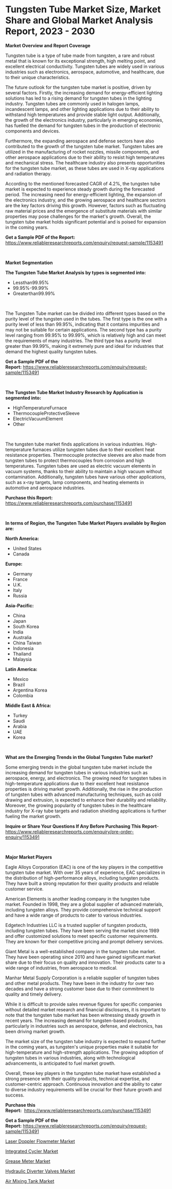 <p><h1>Tungsten Tube Market Size, Market Share and Global Market Analysis Report, 2023 - 2030</h1></p><p><strong>Market Overview and Report Coverage</strong></p>
<p><p>Tungsten tube is a type of tube made from tungsten, a rare and robust metal that is known for its exceptional strength, high melting point, and excellent electrical conductivity. Tungsten tubes are widely used in various industries such as electronics, aerospace, automotive, and healthcare, due to their unique characteristics.</p><p>The future outlook for the tungsten tube market is positive, driven by several factors. Firstly, the increasing demand for energy-efficient lighting solutions has led to a rising demand for tungsten tubes in the lighting industry. Tungsten tubes are commonly used in halogen lamps, incandescent lamps, and other lighting applications due to their ability to withstand high temperatures and provide stable light output. Additionally, the growth of the electronics industry, particularly in emerging economies, has fuelled the demand for tungsten tubes in the production of electronic components and devices.</p><p>Furthermore, the expanding aerospace and defense sectors have also contributed to the growth of the tungsten tube market. Tungsten tubes are utilized in the manufacturing of rocket nozzles, missile components, and other aerospace applications due to their ability to resist high temperatures and mechanical stress. The healthcare industry also presents opportunities for the tungsten tube market, as these tubes are used in X-ray applications and radiation therapy.</p><p>According to the mentioned forecasted CAGR of 4.2%, the tungsten tube market is expected to experience steady growth during the forecasted period. The increasing need for energy-efficient lighting, the expansion of the electronics industry, and the growing aerospace and healthcare sectors are the key factors driving this growth. However, factors such as fluctuating raw material prices and the emergence of substitute materials with similar properties may pose challenges for the market's growth. Overall, the tungsten tube market holds significant potential and is poised for expansion in the coming years.</p></p>
<p><strong>Get a Sample PDF of the Report:</strong> <a href="https://www.reliableresearchreports.com/enquiry/request-sample/1153491">https://www.reliableresearchreports.com/enquiry/request-sample/1153491</a></p>
<p>&nbsp;</p>
<p><strong>Market Segmentation</strong></p>
<p><strong>The Tungsten Tube Market Analysis by types is segmented into:</strong></p>
<p><ul><li>Lessthan99.95%</li><li>99.95%-99.99%</li><li>Greaterthan99.99%</li></ul></p>
<p>&nbsp;</p>
<p><p>The Tungsten Tube market can be divided into different types based on the purity level of the tungsten used in the tubes. The first type is the one with a purity level of less than 99.95%, indicating that it contains impurities and may not be suitable for certain applications. The second type has a purity level ranging from 99.95% to 99.99%, which is relatively high and can meet the requirements of many industries. The third type has a purity level greater than 99.99%, making it extremely pure and ideal for industries that demand the highest quality tungsten tubes.</p></p>
<p><strong>Get a Sample PDF of the Report:</strong>&nbsp;<a href="https://www.reliableresearchreports.com/enquiry/request-sample/1153491">https://www.reliableresearchreports.com/enquiry/request-sample/1153491</a></p>
<p>&nbsp;</p>
<p><strong>The Tungsten Tube Market Industry Research by Application is segmented into:</strong></p>
<p><ul><li>HighTemperatureFurnace</li><li>ThermocoupleProtectiveSleeve</li><li>ElectricVacuumElement</li><li>Other</li></ul></p>
<p>&nbsp;</p>
<p><p>The tungsten tube market finds applications in various industries. High-temperature furnaces utilize tungsten tubes due to their excellent heat resistance properties. Thermocouple protective sleeves are also made from tungsten tubes to protect thermocouples from corrosion and high temperatures. Tungsten tubes are used as electric vacuum elements in vacuum systems, thanks to their ability to maintain a high vacuum without contamination. Additionally, tungsten tubes have various other applications, such as x-ray targets, lamp components, and heating elements in automotive and aerospace industries.</p></p>
<p><strong>Purchase this Report:</strong>&nbsp; <a href="https://www.reliableresearchreports.com/purchase/1153491">https://www.reliableresearchreports.com/purchase/1153491</a></p>
<p>&nbsp;</p>
<p><strong>In terms of Region, the Tungsten Tube Market Players available by Region are:</strong></p>
<p>
    <p> <strong> North America: </strong>
        <ul>
            <li>United States</li>
            <li>Canada</li>
        </ul>
        </p> 
    <p> <strong> Europe: </strong>
        <ul>
            <li>Germany</li>
            <li>France</li>
            <li>U.K.</li>
            <li>Italy</li>
            <li>Russia</li>
        </ul>
        </p> 
    <p> <strong> Asia-Pacific: </strong>
        <ul>
            <li>China</li>
            <li>Japan</li>
            <li>South Korea</li>
            <li>India</li>
            <li>Australia</li>
            <li>China Taiwan</li>
            <li>Indonesia</li>
            <li>Thailand</li>
            <li>Malaysia</li>
        </ul>
        </p> 
    <p> <strong> Latin America: </strong>
        <ul>
            <li>Mexico</li>
            <li>Brazil</li>
            <li>Argentina Korea</li>
            <li>Colombia</li>
        </ul>
        </p> 
    <p> <strong> Middle East & Africa: </strong>
        <ul>
            <li>Turkey</li>
            <li>Saudi</li>
            <li>Arabia</li>
            <li>UAE</li>
            <li>Korea</li>
        </ul>
    </p>
    </p>
<p>&nbsp;</p>
<p><strong>What are the Emerging Trends in the Global Tungsten Tube market?</strong></p>
<p><p>Some emerging trends in the global tungsten tube market include the increasing demand for tungsten tubes in various industries such as aerospace, energy, and electronics. The growing need for tungsten tubes in high-temperature applications due to their excellent heat resistance properties is driving market growth. Additionally, the rise in the production of tungsten tubes with advanced manufacturing techniques, such as cold drawing and extrusion, is expected to enhance their durability and reliability. Moreover, the growing popularity of tungsten tubes in the healthcare industry for X-ray tube targets and radiation shielding applications is further fueling the market growth.</p></p>
<p><strong>Inquire or Share Your Questions If Any Before Purchasing This Report</strong>- <a href="https://www.reliableresearchreports.com/enquiry/pre-order-enquiry/1153491">https://www.reliableresearchreports.com/enquiry/pre-order-enquiry/1153491</a></p>
<p>&nbsp;</p>
<p><strong>Major Market Players</strong></p>
<p><p>Eagle Alloys Corporation (EAC) is one of the key players in the competitive tungsten tube market. With over 35 years of experience, EAC specializes in the distribution of high-performance alloys, including tungsten products. They have built a strong reputation for their quality products and reliable customer service. </p><p>American Elements is another leading company in the tungsten tube market. Founded in 1998, they are a global supplier of advanced materials, including tungsten alloys. They provide comprehensive technical support and have a wide range of products to cater to various industries. </p><p>Edgetech Industries LLC is a trusted supplier of tungsten products, including tungsten tubes. They have been serving the market since 1989 and offer customized solutions to meet specific customer requirements. They are known for their competitive pricing and prompt delivery services.</p><p>Giant Metal is a well-established company in the tungsten tube market. They have been operating since 2010 and have gained significant market share due to their focus on quality and innovation. Their products cater to a wide range of industries, from aerospace to medical.</p><p>Manhar Metal Supply Corporation is a reliable supplier of tungsten tubes and other metal products. They have been in the industry for over two decades and have a strong customer base due to their commitment to quality and timely delivery.</p><p>While it is difficult to provide sales revenue figures for specific companies without detailed market research and financial disclosures, it is important to note that the tungsten tube market has been witnessing steady growth in recent years. The increasing demand for tungsten-based products, particularly in industries such as aerospace, defense, and electronics, has been driving market growth.</p><p>The market size of the tungsten tube industry is expected to expand further in the coming years, as tungsten's unique properties make it suitable for high-temperature and high-strength applications. The growing adoption of tungsten tubes in various industries, along with technological advancements, is anticipated to fuel market growth.</p><p>Overall, these key players in the tungsten tube market have established a strong presence with their quality products, technical expertise, and customer-centric approach. Continuous innovation and the ability to cater to diverse industry requirements will be crucial for their future growth and success.</p></p>
<p><strong>Purchase this Report:</strong>&nbsp;&nbsp;<a href="https://www.reliableresearchreports.com/purchase/1153491">https://www.reliableresearchreports.com/purchase/1153491</a></p>
<p></p>
<p><strong>Get a Sample PDF of the Report:</strong>&nbsp;<a href="https://www.reliableresearchreports.com/enquiry/request-sample/1153491">https://www.reliableresearchreports.com/enquiry/request-sample/1153491</a></p>
<p><p><a href="https://medium.com/@nicholasgarcia1914/laser-doppler-flowmeter-market-exploring-market-share-market-trends-and-future-growth-68364a17ccd0">Laser Doppler Flowmeter Market</a></p><p><a href="https://medium.com/@henrywheeler53/integrated-cycler-market-size-reveals-the-best-marketing-channels-in-global-industry-f4bbc8fe795e">Integrated Cycler Market</a></p><p><a href="https://medium.com/@juansmith1961/grease-meter-market-size-market-outlook-and-market-forecast-2023-to-2030-c498faa95f14">Grease Meter Market</a></p><p><a href="https://medium.com/@stephenstevens11/hydraulic-diverter-valves-market-comprehensive-assessment-by-type-application-and-geography-620a4d9513b1">Hydraulic Diverter Valves Market</a></p><p><a href="https://medium.com/@stephenarmstrong52/air-mixing-tank-market-size-market-outlook-and-market-forecast-2023-to-2030-80003c92cc64">Air Mixing Tank Market</a></p></p>